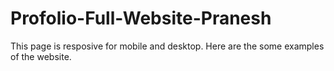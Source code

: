 # Profolio-Full-Website-Pranesh

This page is resposive for mobile and desktop.
Here are the some examples of the website.

